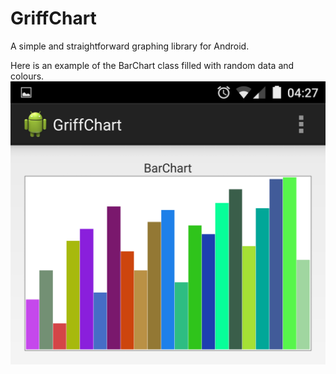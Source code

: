 GriffChart
==========
A simple and straightforward graphing library for Android.

Here is an example of the BarChart class filled with random data and colours.
![Bar Chart Example](/screens/BarChartCrop.png?raw=true "BarChart Example")